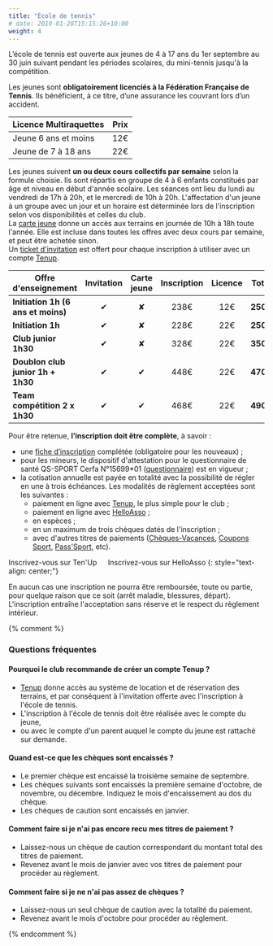 ```yaml
---
title: "École de tennis"
# date: 2019-01-28T15:15:26+10:00
weight: 4
---
```

L’école de tennis est ouverte aux jeunes de 4 à 17 ans du 1er septembre au 30 juin suivant pendant les périodes scolaires, du mini-tennis jusqu'à la compétition.
<!--more-->

Les jeunes sont **obligatoirement licenciés à la Fédération Française de Tennis**.
Ils bénéficient, à ce titre, d’une assurance les couvrant lors d’un accident.

| Licence Multiraquettes | Prix |
|------------------------|:----:|
| Jeune 6 ans et moins   | 12€  |
| Jeune de 7 à 18 ans    | 22€  |

Les jeunes suivent **un ou deux cours collectifs par semaine** selon la formule choisie.
Ils sont répartis en groupe de 4 à 6 enfants constitués par âge et niveau en début d'année scolaire.
Les séances ont lieu du lundi au vendredi de 17h à 20h, et le mercredi de 10h à 20h.
L'affectation d'un jeune à un groupe avec un jour et un horaire est déterminée lors de l'inscription selon vos disponibilités et celles du club. \
La [carte jeune](/services/adhesion/) donne un accès aux terrains en journée de 10h à 18h toute l'année.
Elle est incluse dans toutes les offres avec deux cours par semaine, et peut être achetée sinon.\
Un [ticket d'invitation](/services/location/) est offert pour chaque inscription à utiliser avec un compte [Tenup](https://tenup.fft.fr/).

| Offre d'enseignement               | Invitation | Carte jeune | Inscription | Licence | Total    |
|------------------------------------|:----------:|:-----------:|:-----------:|:-------:|:--------:|
| **Initiation 1h (6 ans et moins)** | &#10004;   | &#10008;    | 238€        | 12€     | **250€** |
| **Initiation 1h**                  | &#10004;   | &#10008;    | 228€        | 22€     | **250€** |
| **Club junior 1h30**               | &#10004;   | &#10008;    | 328€        | 22€     | **350€** |
| **Doublon club junior 1h + 1h30**  | &#10004;   | &#10004;    | 448€        | 22€     | **470€** |
| **Team compétition 2 x 1h30**      | &#10004;   | &#10004;    | 468€        | 22€     | **490€** |


Pour être retenue, **l’inscription doit être complète**, à savoir :
- une [fiche d’inscription](/assets/ecole-de-tennis/TCG-Fiche-Inscription-Ecole.pdf) complétée (obligatoire pour les nouveaux) ;
- pour les mineurs, le dispositif d'attestation pour le questionnaire de santé QS-SPORT Cerfa N°15699*01 ([questionnaire](/assets/ecole-de-tennis/attestation-ou-certificat-medical.pdf)) est en vigueur ;
- la cotisation annuelle est payée en totalité avec la possibilité de régler en une à trois échéances. Les modalités de règlement acceptées sont les suivantes :
  - paiement en ligne avec [Tenup](https://tenup.fft.fr/club/62060274/offres), le plus simple pour le club ;
  - paiement en ligne avec [HelloAsso](https://www.helloasso.com/associations/tennis-club-gorbella/adhesions/ecole-de-tennis) ;
  - en espèces ;
  - en un maximum de trois chèques datés de l'inscription ;
  - avec d'autres titres de paiements ([Chèques-Vacances](https://www.ancv.com/), [Coupons Sport](https://coupons-sport.nice.fr/fr), [Pass'Sport](https://pass.sports.gouv.fr/), etc).

<a class="button button-primary" style="text-decoration: none; text-align: center" href="https://tenup.fft.fr/club/62060274/offres">Inscrivez-vous sur Ten'Up</a>
&emsp;
<a class="button button-primary" style="text-decoration: none; text-align: center" href="https://www.helloasso.com/associations/tennis-club-gorbella/adhesions/ecole-de-tennis">Inscrivez-vous sur HelloAsso</a>
{: style="text-align: center;"}


En aucun cas une inscription ne pourra être remboursée, toute ou partie, pour quelque raison que ce soit (arrêt maladie, blessures, départ).
L'inscription entraîne l'acceptation sans réserve et le respect du règlement intérieur.

{% comment %}

### Questions fréquentes
#### Pourquoi le club recommande de créer un compte Tenup ?
- [Tenup](https://tenup.fft.fr/) donne accès au système de location et de réservation des terrains, et par conséquent à l'invitation offerte avec l'inscription à l'école de tennis.
- L'inscription à l'école de tennis doit être réalisée avec le compte du jeune,
- ou avec le compte d'un parent auquel le compte du jeune est rattaché sur demande.

#### Quand est-ce que les chèques sont encaissés ?
- Le premier chèque est encaissé la troisième semaine de septembre.
- Les chèques suivants sont encaissés la première semaine d'octobre, de novembre, ou décembre. Indiquez le mois d'encaissement au dos du chèque.
- Les chèques de caution sont encaissés en janvier.

#### Comment faire si je n'ai pas encore recu mes titres de paiement ?
 - Laissez-nous un chèque de caution correspondant du montant total des titres de paiement.
 - Revenez avant le mois de janvier avec vos titres de paiement pour procéder au règlement.


#### Comment faire si je ne n'ai pas assez de chèques ?
 - Laissez-nous un seul chèque de caution avec la totalité du paiement.
 - Revenez avant le mois d'octobre pour procéder au règlement.

{% endcomment %}
